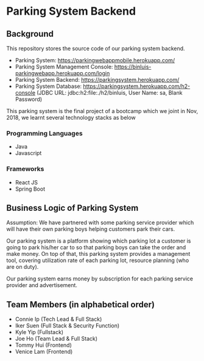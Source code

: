 # Parking System Backend

## Background
This repository stores the source code of our parking system backend.

- Parking System: https://parkingwebappmobile.herokuapp.com/
- Parking System Management Console: https://binluis-parkingwebapp.herokuapp.com/login
- Parking System Backend: https://parkingsystem.herokuapp.com/
- Parking System Database: https://parkingsystem.herokuapp.com/h2-console (JDBC URL: jdbc:h2:file:./h2/binluis, User Name: sa, Blank Password)

This parking system is the final project of a bootcamp which we joint in Nov, 2018, we learnt several technology stacks as below

### Programming Languages
- Java
- Javascript

### Frameworks
- React JS
- Spring Boot

## Business Logic of Parking System
Assumption:
We have partnered with some parking service provider which will have their own parking boys helping customers park their cars.

Our parking system is a platform showing which parking lot a customer is going to park his/her car to so that parking boys can take the order and make money. On top of that, this parking system provides a management tool, covering utilization rate of each parking lot, resource planning (who are on duty).

Our parking system earns money by subscription for each parking service provider and advertisement.

## Team Members (in alphabetical order)
- Connie Ip (Tech Lead & Full Stack)
- Iker Suen (Full Stack & Security Function)
- Kyle Yip (Fullstack)
- Joe Ho (Team Lead & Full Stack)
- Tommy Hui (Frontend)
- Venice Lam (Frontend)
